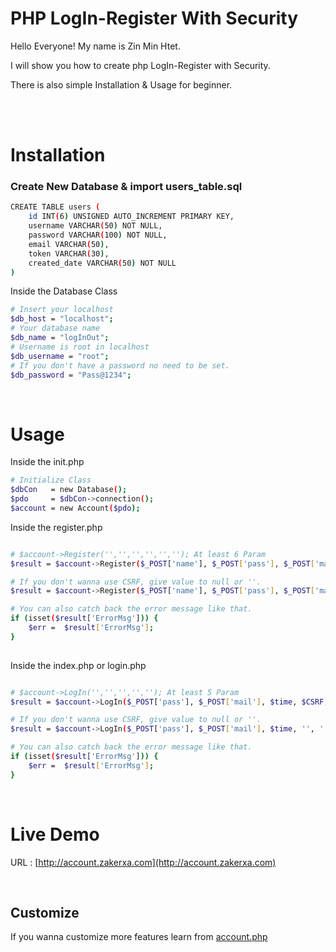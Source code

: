 # PHP LogIn-Register With Security

<p>Hello Everyone! My name is Zin Min Htet. </p>
<p>I will show you how to create php LogIn-Register with Security.</p>
<p>There is also simple Installation & Usage for beginner.</p>

<br>
<br>

# Installation

### Create New Database & import users_table.sql

```bash
CREATE TABLE users (
    id INT(6) UNSIGNED AUTO_INCREMENT PRIMARY KEY,
    username VARCHAR(50) NOT NULL,
    password VARCHAR(100) NOT NULL,
    email VARCHAR(50),
    token VARCHAR(30),
    created_date VARCHAR(50) NOT NULL
)
```

Inside the Database Class
```bash
# Insert your localhost
$db_host = "localhost";
# Your database name
$db_name = "logInOut"; 
# Username is root in localhost
$db_username = "root";
# If you don't have a password no need to be set.
$db_password = "Pass@1234";
```

<br>

# Usage

Inside the init.php

```bash
# Initialize Class
$dbCon   = new Database();
$pdo     = $dbCon->connection();
$account = new Account($pdo);
```

Inside the register.php

```bash

# $account->Register('','','','','',''); At least 6 Param
$result = $account->Register($_POST['name'], $_POST['pass'], $_POST['mail'], $time, $CSRF, $_POST['CSRF']);

# If you don't wanna use CSRF, give value to null or ''.
$result = $account->Register($_POST['name'], $_POST['pass'], $_POST['mail'], $time, '', '');

# You can also catch back the error message like that.
if (isset($result['ErrorMsg'])) {
    $err =  $result['ErrorMsg'];
}
    
```

Inside the index.php or login.php

```bash

# $account->LogIn('','','','',''); At least 5 Param
$result = $account->LogIn($_POST['pass'], $_POST['mail'], $time, $CSRF, $_POST['CSRF']);

# If you don't wanna use CSRF, give value to null or ''.
$result = $account->LogIn($_POST['pass'], $_POST['mail'], $time, '', '');

# You can also catch back the error message like that.
if (isset($result['ErrorMsg'])) {
    $err =  $result['ErrorMsg'];
}

```

<br>

# Live Demo
URL : [http://account.zakerxa.com](http://account.zakerxa.com)

<br>

## Customize

If you wanna customize more features learn from [account.php](https://github.com/Zakerxa/PHP-LogIn-Register-Security/blob/main/config/account.php)
